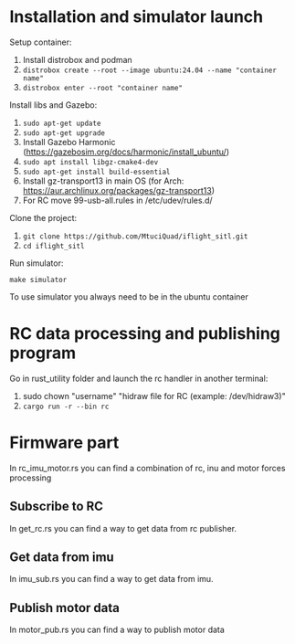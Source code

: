 # Installation and simulator launch
Setup container:
1) Install distrobox and podman
2) ```distrobox create --root --image ubuntu:24.04 --name "container name"```
3) ```distrobox enter --root "container name" ```

Install libs and Gazebo:
1) ```sudo apt-get update```
2) ```sudo apt-get upgrade```
3) Install Gazebo Harmonic (https://gazebosim.org/docs/harmonic/install_ubuntu/)
4) ```sudo apt install libgz-cmake4-dev```
5) ```sudo apt-get install build-essential```
6) Install gz-transport13 in main OS (for Arch: https://aur.archlinux.org/packages/gz-transport13)
7) For RC move 99-usb-all.rules in /etc/udev/rules.d/

Clone the project:
1) ```git clone https://github.com/MtuciQuad/iflight_sitl.git```
2) ```cd iflight_sitl```

Run simulator:
```
make simulator
```
To use simulator you always need to be in the ubuntu container

# RC data processing and publishing program
Go in rust_utility folder and launch the rc handler in another terminal:
1) sudo chown "username" "hidraw file for RC (example: /dev/hidraw3)"
2) ```cargo run -r --bin rc```

# Firmware part
In rc_imu_motor.rs you can find a combination of rc, inu and motor forces processing
## Subscribe to RC
In get_rc.rs you can find a way to get data from rc publisher.
## Get data from imu
In imu_sub.rs you can find a way to get data from imu.
## Publish motor data
In motor_pub.rs you can find a way to publish motor data
